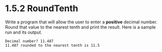 # 1.5.2 RoundTenth
Write a program that will allow the user to enter a <b>positive</b> decimal number. Round that value to the nearest tenth and print the result. Here is a sample run and its output.
```
Decimal number? 11.487
11.487 rounded to the nearest tenth is 11.5
```
